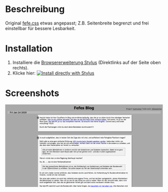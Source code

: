 # Beschreibung

Original [fefe.css](https://blog.fefe.de/?ts=b9f2d149) etwas angepasst; Z.B. Seitenbreite begrenzt und frei einstellbar für bessere Lesbarkeit.



# Installation

1. Installiere die [Browsererweiterung Stylus](https://add0n.com/stylus.html) (Direktlinks auf der Seite oben rechts).
2. Klicke hier: [![Install directly with Stylus](https://img.shields.io/badge/Install%20directly%20with-Stylus-238b8b.svg)](https://raw.githubusercontent.com/stonecrusher/stylus-UserCSS/master/fefe/fefe.user.css)


# Screenshots

![main](./Screenshot_2020-01-24%20Fefes%20Blog.png)
